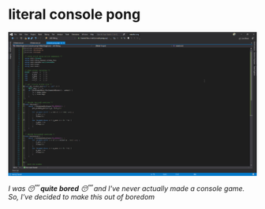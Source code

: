 # literal console pong

![](ylmxdd.gif)

*I was :sleeping: **quite bored** :sleeping: and I've never actually made a console game.*
*So, I've decided to make this out of boredom* 
